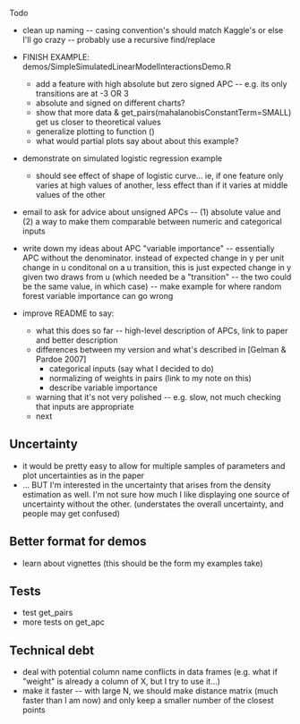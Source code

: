 Todo

- clean up naming -- casing convention's should match Kaggle's or else I'll go crazy -- probably use a recursive find/replace

- FINISH EXAMPLE: demos/SimpleSimulatedLinearModelInteractionsDemo.R
	- add a feature with high absolute but zero signed APC -- e.g. its only transitions are at -3 OR 3
	- absolute and signed on different charts? 
	- show that more data & get_pairs(mahalanobisConstantTerm=SMALL) get us closer to theoretical values
	- generalize plotting to function ()
	- what would partial plots say about about this example?

- demonstrate on simulated logistic regression example
	- should see effect of shape of logistic curve... ie, if one feature only varies at high values of another, less effect than if it varies at middle values of the other

- email to ask for advice about unsigned APCs -- (1) absolute value and (2) a way to make them comparable between numeric and categorical inputs

- write down my ideas about APC "variable importance" -- essentially APC without the denominator. instead of expected change in y per unit change in u conditonal on a u transition, this is just expected change in y given two draws from u (which needed be a "transition" -- the two could be the same value, in which case) -- make example for where random forest variable importance can go wrong

- improve README to say:
	- what this does so far -- high-level description of APCs, link to paper and better description
	- differences between my version and what's described in [Gelman & Pardoe 2007]
		- categorical inputs (say what I decided to do)
		- normalizing of weights in pairs (link to my note on this)
		- describe variable importance
	- warning that it's not very polished -- e.g. slow, not much checking that inputs are appropriate
	- next 

## Uncertainty

- it would be pretty easy to allow for multiple samples of parameters and plot uncertainties as in the paper
- ... BUT I'm interested in the uncertainty that arises from the density estimation as well. I'm not sure how much I like displaying one source of uncertainty without the other. (understates the overall uncertainty, and people may get confused)


## Better format for demos

- learn about vignettes (this should be the form my examples take)

## Tests

- test get_pairs
- more tests on get_apc


## Technical debt

- deal with potential column name conflicts in data frames (e.g. what if "weight" is already a column of X, but I try to use it...)
- make it faster -- with large N, we should make distance matrix (much faster than I am now) and only keep a smaller number of the closest points

